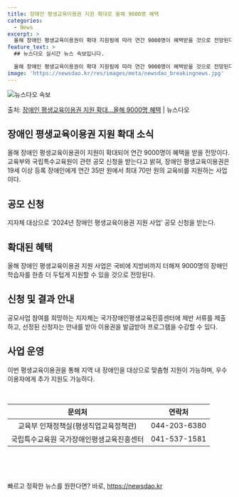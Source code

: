 ```yaml
---
title: 장애인 평생교육이용권 지원 확대로 올해 9000명 혜택
categories:
  - News
excerpt: >
  올해 장애인 평생교육이용권이 확대 지원됨에 따라 연간 9000명이 혜택받을 것으로 전망된다. 교육부와 국립특…
feature_text: >
  ## 뉴스다오 실시간 뉴스 속보입니다.

  올해 장애인 평생교육이용권이 확대 지원됨에 따라 연간 9000명이 혜택받을 것으로 전망된다. 교육부와 국립특…
image: 'https://newsdao.kr/res/images/meta/newsdao_breakingnews.jpg'
---
```


![뉴스다오 속보](https://newsdao.kr/res/images/meta/newsdao_breakingnews.jpg)

<p>출처: <a href="https://newsdao.kr/3134" rel="dofollow">장애인 평생교육이용권 지원 확대…올해 9000명 혜택</a> | 뉴스다오</p>

<h2 data-ke-size="size26">장애인 평생교육이용권 지원 확대 소식</h2>
<p data-ke-size="size16">올해 장애인 평생교육이용권이 지원이 확대되어 연간 9000명이 혜택을 받을 전망이다. 교육부와 국립특수교육원이 관련 공모 신청을 받는다고 밝혀, 장애인 평생교육이용권은 19세 이상 등록 장애인에게 연간 35만 원에서 최대 70만 원의 교육비를 지원하는 사업이다.</p>

<h2 data-ke-size="size26">공모 신청</h2>
<p data-ke-size="size16">지자체 대상으로 ‘2024년 장애인 평생교육이용권 지원 사업’ 공모 신청을 받는다.</p>

<h2 data-ke-size="size26">확대된 혜택</h2>
<p data-ke-size="size16">올해 장애인 평생교육이용권 지원 사업은 국비에 지방비까지 더해져 9000명의 장애인 학습자를 한층 더 두텁게 지원할 수 있을 것으로 전망된다.</p>

<h2 data-ke-size="size26">신청 및 결과 안내</h2>
<p data-ke-size="size16">공모사업 참여를 희망하는 지자체는 국가장애인평생교육진흥센터에 제반 서류를 제출하고, 선정된 신청자는 안내를 받아 이용권을 발급받아 프로그램을 수강할 수 있다.</p>

<h2 data-ke-size="size26">사업 운영</h2>
<p data-ke-size="size16">이번 평생교육이용권을 통해 지역 내 장애인을 대상으로 맞춤형 지원이 가능하며, 우수 이용자에게 추가 지원도 가능하다.</p>

<p data-ke-size="size16">&nbsp;</p>

<table>
<thead>
<tr>
<th>문의처</th>
<th>연락처</th>
</tr>
</thead>
<tbody>
<tr>
<td style="text-align: center;">교육부 인재정책실(평생직업교육정책관)</td>
<td style="text-align: center;">044-203-6380</td>
</tr>
<tr>
<td style="text-align: center;">국립특수교육원 국가장애인평생교육진흥센터</td>
<td style="text-align: center;">041-537-1581</td>
</tr>
</tbody>
</table>
<p data-ke-size="size16">&nbsp;</p>
<p data-ke-size="size16">&nbsp;</p> 

빠르고 정확한 뉴스를 원한다면? 바로, <a href="https://newsdao.kr" rel="dofollow">https://newsdao.kr</a>


